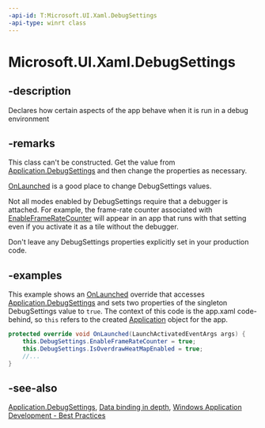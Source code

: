 ```yaml
---
-api-id: T:Microsoft.UI.Xaml.DebugSettings
-api-type: winrt class
---
```


<!-- Class syntax.
public class DebugSettings : Microsoft.UI.Xaml.IDebugSettings, Microsoft.UI.Xaml.IDebugSettings2, Microsoft.UI.Xaml.IDebugSettings3
-->

# Microsoft.UI.Xaml.DebugSettings

## -description

Declares how certain aspects of the app behave when it is run in a debug environment

## -remarks

This class can't be constructed. Get the value from [Application.DebugSettings](application_debugsettings.md) and then change the properties as necessary.

[OnLaunched](application_onlaunched_859642554.md) is a good place to change DebugSettings values.

Not all modes enabled by DebugSettings require that a debugger is attached. For example, the frame-rate counter associated with [EnableFrameRateCounter](debugsettings_enableframeratecounter.md) will appear in an app that runs with that setting even if you activate it as a tile without the debugger.

Don't leave any DebugSettings properties explicitly set in your production code.

## -examples

This example shows an [OnLaunched](application_onlaunched_859642554.md) override that accesses [Application.DebugSettings](application_debugsettings.md) and sets two properties of the singleton DebugSettings value to `true`. The context of this code is the app.xaml code-behind, so `this` refers to the created [Application](application.md) object for the app.

``` csharp
protected override void OnLaunched(LaunchActivatedEventArgs args) {
    this.DebugSettings.EnableFrameRateCounter = true;
    this.DebugSettings.IsOverdrawHeatMapEnabled = true;
    //...
}
```

## -see-also

[Application.DebugSettings](application_debugsettings.md), [Data binding in depth](/windows/uwp/data-binding/data-binding-in-depth), [Windows Application Development - Best Practices](/windows/apps/get-started/best-practices)
